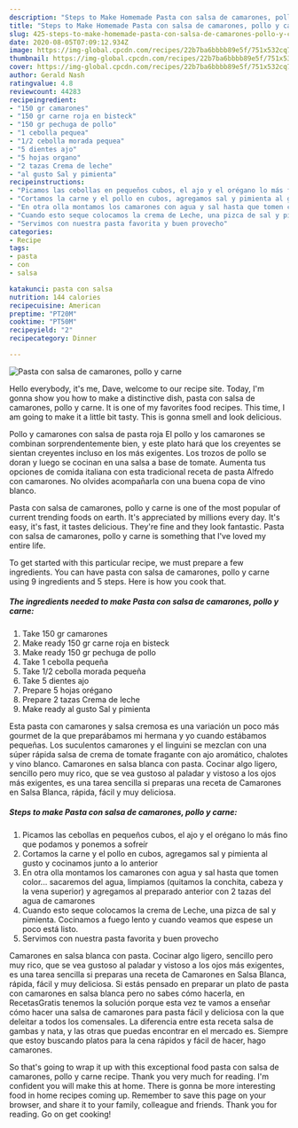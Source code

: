 ```yaml
---
description: "Steps to Make Homemade Pasta con salsa de camarones, pollo y carne"
title: "Steps to Make Homemade Pasta con salsa de camarones, pollo y carne"
slug: 425-steps-to-make-homemade-pasta-con-salsa-de-camarones-pollo-y-carne
date: 2020-08-05T07:09:12.934Z
image: https://img-global.cpcdn.com/recipes/22b7ba6bbbb89e5f/751x532cq70/pasta-con-salsa-de-camarones-pollo-y-carne-foto-principal.jpg
thumbnail: https://img-global.cpcdn.com/recipes/22b7ba6bbbb89e5f/751x532cq70/pasta-con-salsa-de-camarones-pollo-y-carne-foto-principal.jpg
cover: https://img-global.cpcdn.com/recipes/22b7ba6bbbb89e5f/751x532cq70/pasta-con-salsa-de-camarones-pollo-y-carne-foto-principal.jpg
author: Gerald Nash
ratingvalue: 4.8
reviewcount: 44283
recipeingredient:
- "150 gr camarones"
- "150 gr carne roja en bisteck"
- "150 gr pechuga de pollo"
- "1 cebolla pequea"
- "1/2 cebolla morada pequea"
- "5 dientes ajo"
- "5 hojas organo"
- "2 tazas Crema de leche"
- "al gusto Sal y pimienta"
recipeinstructions:
- "Picamos las cebollas en pequeños cubos, el ajo y el orégano lo más fino que podamos y ponemos a sofreír"
- "Cortamos la carne y el pollo en cubos, agregamos sal y pimienta al gusto y cocinamos junto a lo anterior"
- "En otra olla montamos los camarones con agua y sal hasta que tomen color... sacaremos del agua, limpiamos (quitamos la conchita, cabeza y la vena superior) y agregamos al preparado anterior con 2 tazas del agua de camarones"
- "Cuando esto seque colocamos la crema de Leche, una pizca de sal y pimienta. Cocinamos a fuego lento y cuando veamos que espese un poco está listo."
- "Servimos con nuestra pasta favorita y buen provecho"
categories:
- Recipe
tags:
- pasta
- con
- salsa

katakunci: pasta con salsa 
nutrition: 144 calories
recipecuisine: American
preptime: "PT20M"
cooktime: "PT50M"
recipeyield: "2"
recipecategory: Dinner

---
```



![Pasta con salsa de camarones, pollo y carne](https://img-global.cpcdn.com/recipes/22b7ba6bbbb89e5f/751x532cq70/pasta-con-salsa-de-camarones-pollo-y-carne-foto-principal.jpg)

Hello everybody, it's me, Dave, welcome to our recipe site. Today, I'm gonna show you how to make a distinctive dish, pasta con salsa de camarones, pollo y carne. It is one of my favorites food recipes. This time, I am going to make it a little bit tasty. This is gonna smell and look delicious.

Pollo y camarones con salsa de pasta roja El pollo y los camarones se combinan sorprendentemente bien, y este plato hará que los creyentes se sientan creyentes incluso en los más exigentes. Los trozos de pollo se doran y luego se cocinan en una salsa a base de tomate. Aumenta tus opciones de comida italiana con esta tradicional receta de pasta Alfredo con camarones. No olvides acompañarla con una buena copa de vino blanco.

Pasta con salsa de camarones, pollo y carne is one of the most popular of current trending foods on earth. It's appreciated by millions every day. It's easy, it's fast, it tastes delicious. They're fine and they look fantastic. Pasta con salsa de camarones, pollo y carne is something that I've loved my entire life.


To get started with this particular recipe, we must prepare a few ingredients. You can have pasta con salsa de camarones, pollo y carne using 9 ingredients and 5 steps. Here is how you cook that.

<!--inarticleads1-->

##### The ingredients needed to make Pasta con salsa de camarones, pollo y carne:

1. Take 150 gr camarones
1. Make ready 150 gr carne roja en bisteck
1. Make ready 150 gr pechuga de pollo
1. Take 1 cebolla pequeña
1. Take 1/2 cebolla morada pequeña
1. Take 5 dientes ajo
1. Prepare 5 hojas orégano
1. Prepare 2 tazas Crema de leche
1. Make ready al gusto Sal y pimienta


Esta pasta con camarones y salsa cremosa es una variación un poco más gourmet de la que preparábamos mi hermana y yo cuando estábamos pequeñas. Los suculentos camarones y el linguini se mezclan con una súper rápida salsa de crema de tomate fragante con ajo aromático, chalotes y vino blanco. Camarones en salsa blanca con pasta. Cocinar algo ligero, sencillo pero muy rico, que se vea gustoso al paladar y vistoso a los ojos más exigentes, es una tarea sencilla si preparas una receta de Camarones en Salsa Blanca, rápida, fácil y muy deliciosa. 

<!--inarticleads2-->

##### Steps to make Pasta con salsa de camarones, pollo y carne:

1. Picamos las cebollas en pequeños cubos, el ajo y el orégano lo más fino que podamos y ponemos a sofreír
1. Cortamos la carne y el pollo en cubos, agregamos sal y pimienta al gusto y cocinamos junto a lo anterior
1. En otra olla montamos los camarones con agua y sal hasta que tomen color... sacaremos del agua, limpiamos (quitamos la conchita, cabeza y la vena superior) y agregamos al preparado anterior con 2 tazas del agua de camarones
1. Cuando esto seque colocamos la crema de Leche, una pizca de sal y pimienta. Cocinamos a fuego lento y cuando veamos que espese un poco está listo.
1. Servimos con nuestra pasta favorita y buen provecho


Camarones en salsa blanca con pasta. Cocinar algo ligero, sencillo pero muy rico, que se vea gustoso al paladar y vistoso a los ojos más exigentes, es una tarea sencilla si preparas una receta de Camarones en Salsa Blanca, rápida, fácil y muy deliciosa. Si estás pensado en preparar un plato de pasta con camarones en salsa blanca pero no sabes cómo hacerla, en RecetasGratis tenemos la solución porque esta vez te vamos a enseñar cómo hacer una salsa de camarones para pasta fácil y deliciosa con la que deleitar a todos los comensales. La diferencia entre esta receta salsa de gambas y nata, y las otras que puedas encontrar en el mercado es. Siempre que estoy buscando platos para la cena rápidos y fácil de hacer, hago camarones. 

So that's going to wrap it up with this exceptional food pasta con salsa de camarones, pollo y carne recipe. Thank you very much for reading. I'm confident you will make this at home. There is gonna be more interesting food in home recipes coming up. Remember to save this page on your browser, and share it to your family, colleague and friends. Thank you for reading. Go on get cooking!
